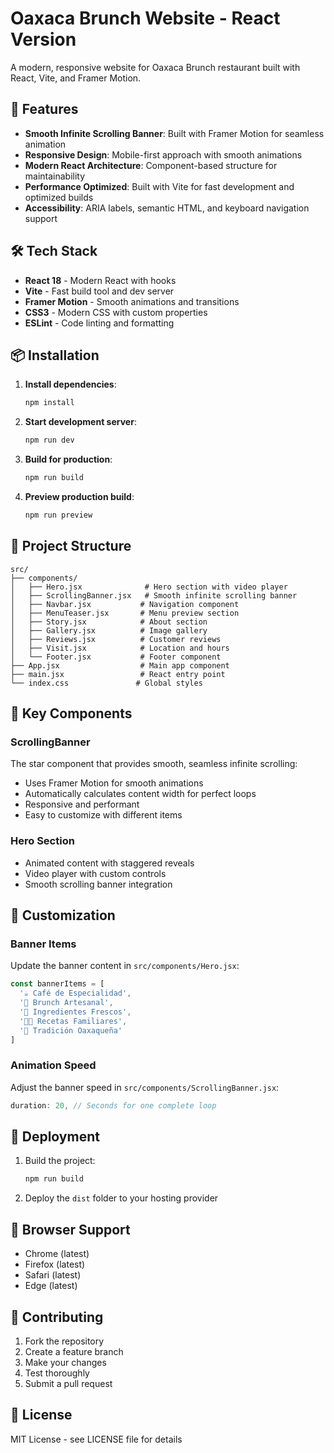 # Oaxaca Brunch Website - React Version

A modern, responsive website for Oaxaca Brunch restaurant built with React, Vite, and Framer Motion.

## 🚀 Features

- **Smooth Infinite Scrolling Banner**: Built with Framer Motion for seamless animation
- **Responsive Design**: Mobile-first approach with smooth animations
- **Modern React Architecture**: Component-based structure for maintainability
- **Performance Optimized**: Built with Vite for fast development and optimized builds
- **Accessibility**: ARIA labels, semantic HTML, and keyboard navigation support

## 🛠️ Tech Stack

- **React 18** - Modern React with hooks
- **Vite** - Fast build tool and dev server
- **Framer Motion** - Smooth animations and transitions
- **CSS3** - Modern CSS with custom properties
- **ESLint** - Code linting and formatting

## 📦 Installation

1. **Install dependencies**:
   ```bash
   npm install
   ```

2. **Start development server**:
   ```bash
   npm run dev
   ```

3. **Build for production**:
   ```bash
   npm run build
   ```

4. **Preview production build**:
   ```bash
   npm run preview
   ```

## 📁 Project Structure

```
src/
├── components/
│   ├── Hero.jsx              # Hero section with video player
│   ├── ScrollingBanner.jsx   # Smooth infinite scrolling banner
│   ├── Navbar.jsx           # Navigation component
│   ├── MenuTeaser.jsx       # Menu preview section
│   ├── Story.jsx            # About section
│   ├── Gallery.jsx          # Image gallery
│   ├── Reviews.jsx          # Customer reviews
│   ├── Visit.jsx            # Location and hours
│   └── Footer.jsx           # Footer component
├── App.jsx                  # Main app component
├── main.jsx                 # React entry point
└── index.css               # Global styles
```

## 🎨 Key Components

### ScrollingBanner
The star component that provides smooth, seamless infinite scrolling:
- Uses Framer Motion for smooth animations
- Automatically calculates content width for perfect loops
- Responsive and performant
- Easy to customize with different items

### Hero Section
- Animated content with staggered reveals
- Video player with custom controls
- Smooth scrolling banner integration

## 🔧 Customization

### Banner Items
Update the banner content in `src/components/Hero.jsx`:

```jsx
const bannerItems = [
  '☕ Café de Especialidad',
  '🥐 Brunch Artesanal',
  '🌱 Ingredientes Frescos',
  '👨‍🍳 Recetas Familiares',
  '🏺 Tradición Oaxaqueña'
]
```

### Animation Speed
Adjust the banner speed in `src/components/ScrollingBanner.jsx`:

```jsx
duration: 20, // Seconds for one complete loop
```

## 🚀 Deployment

1. Build the project:
   ```bash
   npm run build
   ```

2. Deploy the `dist` folder to your hosting provider

## 📱 Browser Support

- Chrome (latest)
- Firefox (latest)
- Safari (latest)
- Edge (latest)

## 🤝 Contributing

1. Fork the repository
2. Create a feature branch
3. Make your changes
4. Test thoroughly
5. Submit a pull request

## 📄 License

MIT License - see LICENSE file for details
